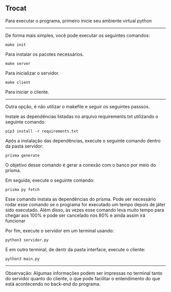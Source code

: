 ## Trocat

Para executar o programa, primeiro inicie seu ambiente virtual python

---

De forma mais simples, você pode executar os seguintes comandos:

``make init``

Para instalar os pacotes necessários.

``make server``

Para inicializar o servidor.

``make client``

Para iniciar o cliente.

---

Outra opção, é não utilizar o makefile e seguir os seguintes passsos.

Instale as dependências listadas no arquivo requirements.txt utilizando o seguinte comando:

``pip3 install -r requirements.txt``

Após a instalação das dependências, execute o seguinte comando dentro da pasta servidor:

``prisma generate``

O objetivo desse comando é gerar a conexão com o banco por meio do prisma.

Em seguida, execute o seguinte comando:

``prisma py fetch``

Esse comando instala as dependências do prisma. Pode ser necessário rodar esse comando se o programa for executado um tempo depois de játer sido executado. Além disso, às vezes esse comando leva muito tempo para chegar aos 100% e pode ser cancelado nos 80% e ainda assim irá funcionar

Por fim, execute o servidor em um terminal usando:

``python3 servidor.py``

E em outro terminal, de dentr da pasta interface, execute o cliente:

``python3 main.py``

---

Observação: Algumas informações podem ser impressas no terminal tanto do servidor quanto do cliente, o que pode facilitar o entendimento do que está acontecendo no back-end do programa.
